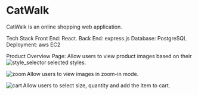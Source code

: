 # CatWalk
CatWalk is an online shopping web application.

Tech Stack
 Front End: React.
 Back End: express.js
 Database: PostgreSQL
 Deployment: aws EC2

Product Overview Page:
  Allow users to view product images based on their selected styles.
  <img align="left" alt="style_selector" src="https://i.imgur.com/gaYLDvP.gif">

  Allow users to view images in zoom-in mode.
  <img align="left" alt="zoom" src="https://i.imgur.com/YcUwYpb.gif">

  Allow users to select size, quantity and add the item to cart.
  <img align="left" alt="cart" src="https://i.imgur.com/um5uLGs.gif">


